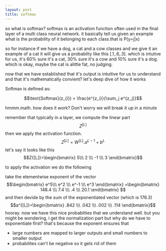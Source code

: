 ```yaml
---
layout: post
title: softmax
---
```

so what is softmax? 
softmax is an activation function often used in the final layer of a multi class neural network. it basically tell us given an example what is the probability of it belonging to each class.that is P(y=j|x)

so for instance if we have a dog, a cat and a cow classes and we give it an example of a cat it will give us a probabilty like this [.1,.6,.3]. which is intutive for us, it's 60% sure it's a cat, 30% sure it's a cow and 10% sure it's a dog. which is okay, maybe the cat is alittle fat, no judging.

now that we have established that it's output is intuitive for us to understand and that it's mathematically convient? let's deep dive of how it works

Softmax is defined as:

$$\text{Softmax}(z_{i}) = \frac{e^{z_i}}{\sum_j e^{z_j}}$$

hmmm.math. how does it work? Don't worry we will break it up in a minute

remember that typically in a layer, we compute the linear part $$Z^{[L]}$$ then we apply the activation function.
$$Z^{[L]}= W^[L].a^{L-1}+b^L$$
let's say it looks like this 
$$Z{[L]}=\begin{bmatrix} 5\\\ 2 \\\ -1 \\\ 3 \end{bmatrix}$$

to apply the activation we do the following

take the elementwise exponent of the vector
$$\begin{bmatrix} e^5\\\ e^2 \\\ e^-1 \\\ e^3 \end{bmatrix} =\begin{bmatrix} 148.4 \\\ 7.4 \\\ .4 \\\ 20.1 \end{bmatrix} $$
and then devide by the sum of the exponentiated vector (which is 176.3)
$$a^{[L]}=\begin{bmatrix} .842 \\\ .042 \\\ .002 \\\ .114 \end{bmatrix}$$
hooray. now we have this nice probablities that we understand well.
but you might be wondering, i get the normalization part but why do we have to exponentiate first?
that's because the exponent ensures that 
- large numbers are mapped to larger outputs and small numbers to smaller output
- probabilites can't be negative so it gets rid of them




